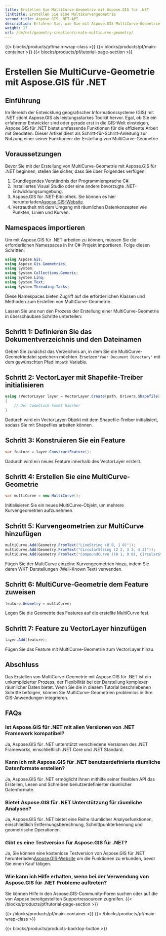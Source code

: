 ```yaml
---
title: Erstellen Sie MultiCurve-Geometrie mit Aspose.GIS für .NET
linktitle: Erstellen Sie eine Multikurvengeometrie
second_title: Aspose.GIS .NET-API
description: Erfahren Sie, wie Sie mit Aspose.GIS MultiCurve-Geometrie in .NET für eine effiziente räumliche Datendarstellung und -analyse erstellen.
weight: 17
url: /de/net/geometry-creation/create-multicurve-geometry/
---
```


{{< blocks/products/pf/main-wrap-class >}}
{{< blocks/products/pf/main-container >}}
{{< blocks/products/pf/tutorial-page-section >}}

# Erstellen Sie MultiCurve-Geometrie mit Aspose.GIS für .NET

## Einführung
Im Bereich der Entwicklung geografischer Informationssysteme (GIS) mit .NET sticht Aspose.GIS als leistungsstarkes Toolkit hervor. Egal, ob Sie ein erfahrener Entwickler sind oder gerade erst in die GIS-Welt einsteigen, Aspose.GIS für .NET bietet umfassende Funktionen für die effiziente Arbeit mit Geodaten. Dieser Artikel dient als Schritt-für-Schritt-Anleitung zur Nutzung einer seiner Funktionen: der Erstellung von MultiCurve-Geometrie.
## Voraussetzungen
Bevor Sie mit der Erstellung von MultiCurve-Geometrie mit Aspose.GIS für .NET beginnen, stellen Sie sicher, dass Sie über Folgendes verfügen:
1. Grundlegendes Verständnis der Programmiersprache C#.
2. Installiertes Visual Studio oder eine andere bevorzugte .NET-Entwicklungsumgebung.
3.  Aspose.GIS für .NET-Bibliothek. Sie können es hier herunterladen[Aspose.GIS-Website](https://releases.aspose.com/gis/net/).
4. Vertrautheit mit dem Umgang mit räumlichen Datenkonzepten wie Punkten, Linien und Kurven.

## Namespaces importieren
Um mit Aspose.GIS für .NET arbeiten zu können, müssen Sie die erforderlichen Namespaces in Ihr C#-Projekt importieren. Folge diesen Schritten:

```csharp
using Aspose.Gis;
using Aspose.Gis.Geometries;
using System;
using System.Collections.Generic;
using System.Linq;
using System.Text;
using System.Threading.Tasks;
```
Diese Namespaces bieten Zugriff auf die erforderlichen Klassen und Methoden zum Erstellen von MultiCurve-Geometrie.

Lassen Sie uns nun den Prozess der Erstellung einer MultiCurve-Geometrie in überschaubare Schritte unterteilen:
## Schritt 1: Definieren Sie das Dokumentverzeichnis und den Dateinamen
 Geben Sie zunächst das Verzeichnis an, in dem Sie die MultiCurve-Geometriedatei speichern möchten. Ersetzen`"Your Document Directory"` mit dem gewünschten Pfad im`path` Variable.
## Schritt 2: VectorLayer mit Shapefile-Treiber initialisieren
```csharp
using (VectorLayer layer = VectorLayer.Create(path, Drivers.Shapefile))
{
    // Der Codeblock kommt hierher
}
```
Dadurch wird ein VectorLayer-Objekt mit dem Shapefile-Treiber initialisiert, sodass Sie mit Shapefiles arbeiten können.
## Schritt 3: Konstruieren Sie ein Feature
```csharp
var feature = layer.ConstructFeature();
```
Dadurch wird ein neues Feature innerhalb des VectorLayer erstellt.
## Schritt 4: Erstellen Sie eine MultiCurve-Geometrie
```csharp
var multiCurve = new MultiCurve();
```
Initialisieren Sie ein neues MultiCurve-Objekt, um mehrere Kurvengeometrien aufzunehmen.
## Schritt 5: Kurvengeometrien zur MultiCurve hinzufügen
```csharp
multiCurve.Add(Geometry.FromText("LineString (0 0, 1 0)"));
multiCurve.Add(Geometry.FromText("CircularString (2 2, 3 3, 4 2)"));
multiCurve.Add(Geometry.FromText("CompoundCurve ((0 1, 0 0), CircularString (0 0, 3 3, 6 0))"));
```
Fügen Sie der MultiCurve einzelne Kurvengeometrien hinzu, indem Sie deren WKT-Darstellungen (Well-Known Text) verwenden.
## Schritt 6: MultiCurve-Geometrie dem Feature zuweisen
```csharp
feature.Geometry = multiCurve;
```
Legen Sie die Geometrie des Features auf die erstellte MultiCurve fest.
## Schritt 7: Feature zu VectorLayer hinzufügen
```csharp
layer.Add(feature);
```
Fügen Sie das Feature mit MultiCurve-Geometrie zum VectorLayer hinzu.

## Abschluss
Das Erstellen von MultiCurve-Geometrie mit Aspose.GIS für .NET ist ein unkomplizierter Prozess, der Flexibilität bei der Darstellung komplexer räumlicher Daten bietet. Wenn Sie die in diesem Tutorial beschriebenen Schritte befolgen, können Sie MultiCurve-Geometrien problemlos in Ihre GIS-Anwendungen integrieren.
## FAQs
### Ist Aspose.GIS für .NET mit allen Versionen von .NET Framework kompatibel?
Ja, Aspose.GIS für .NET unterstützt verschiedene Versionen des .NET Frameworks, einschließlich .NET Core und .NET Standard.
### Kann ich mit Aspose.GIS für .NET benutzerdefinierte räumliche Datenformate erstellen?
Ja, Aspose.GIS für .NET ermöglicht Ihnen mithilfe seiner flexiblen API das Erstellen, Lesen und Schreiben benutzerdefinierter räumlicher Datenformate.
### Bietet Aspose.GIS für .NET Unterstützung für räumliche Analysen?
Ja, Aspose.GIS für .NET bietet eine Reihe räumlicher Analysefunktionen, einschließlich Entfernungsberechnung, Schnittpunkterkennung und geometrische Operationen.
### Gibt es eine Testversion für Aspose.GIS für .NET?
Ja, Sie können eine kostenlose Testversion von Aspose.GIS für .NET herunterladen[Aspose.GIS-Website](https://releases.aspose.com/gis/net/) um die Funktionen zu erkunden, bevor Sie einen Kauf tätigen.
### Wie kann ich Hilfe erhalten, wenn bei der Verwendung von Aspose.GIS für .NET Probleme auftreten?
Sie können Hilfe in den Aspose.GIS-Community-Foren suchen oder auf die von Aspose bereitgestellten Supportressourcen zugreifen.
{{< /blocks/products/pf/tutorial-page-section >}}

{{< /blocks/products/pf/main-container >}}
{{< /blocks/products/pf/main-wrap-class >}}

{{< blocks/products/products-backtop-button >}}
